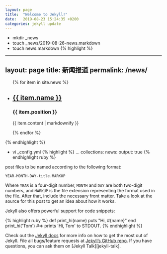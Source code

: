 ```yaml
---
layout: page
title:  "Welcome to Jekyll!"
date:   2019-08-23 15:24:35 +0200
categories: jekyll update
---
```

* mkdir _news
* touch _news/2019-08-26-news.markdown
* touch news.markdown
{% highlight %}
---
layout: page
title: 新闻报道
permalink: /news/
---

<ul>
  {% for item in site.news %}
    <li>
      <h2><a href="{{ item.url }}">{{ item.name }}</a></h2>
      <h3>{{ item.position }}</h3>
      <p>{{ item.content | markdownify }}</p>
    </li>
  {% endfor %}
</ul>
{% endhighlight %}

* vi _config.yml
{% highlight %}
...
collections:
  news:
    output: true
{% endhighlight ruby %}

 post files to be named according to the following format:

`YEAR-MONTH-DAY-title.MARKUP`

Where `YEAR` is a four-digit number, `MONTH` and `DAY` are both two-digit numbers, and `MARKUP` is the file extension representing the format used in the file. After that, include the necessary front matter. Take a look at the source for this post to get an idea about how it works.

Jekyll also offers powerful support for code snippets:

{% highlight ruby %}
def print_hi(name)
  puts "Hi, #{name}"
end
print_hi('Tom')
#=> prints 'Hi, Tom' to STDOUT.
{% endhighlight %}

Check out the [Jekyll docs][jekyll-docs] for more info on how to get the most out of Jekyll. File all bugs/feature requests at [Jekyll’s GitHub repo][jekyll-gh]. If you have questions, you can ask them on [Jekyll Talk][jekyll-talk].

[jekyll-docs]: https://jekyllrb.com/docs/home
[jekyll-gh]:   https://github.com/jekyll/jekyll
